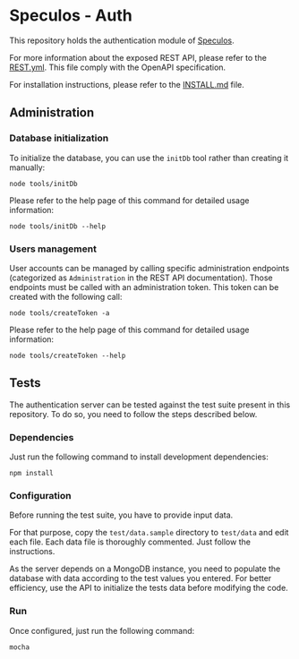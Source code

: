 # Speculos - Auth

This repository holds the authentication module of [Speculos](https://github.com/speculos/speculos).

For more information about the exposed REST API, please refer to the [REST.yml](REST.md). This file comply with the OpenAPI specification.

For installation instructions, please refer to the [INSTALL.md](INSTALL.md) file.

## Administration

### Database initialization

To initialize the database, you can use the `initDb` tool rather than creating it manually:

```shell
node tools/initDb
```

Please refer to the help page of this command for detailed usage information:

```shell
node tools/initDb --help
```

### Users management

User accounts can be managed by calling specific administration endpoints (categorized as `Administration` in the REST API documentation). Those endpoints must be called with an administration token. This token can be created with the following call:

```shell
node tools/createToken -a
```

Please refer to the help page of this command for detailed usage information:

```shell
node tools/createToken --help
```

## Tests

The authentication server can be tested against the test suite present in this repository. To do so, you need to follow the steps described below.

### Dependencies

Just run the following command to install development dependencies:
```shell
npm install
```

### Configuration

Before running the test suite, you have to provide input data.

For that purpose, copy the `test/data.sample` directory to `test/data` and edit each file.
Each data file is thoroughly commented. Just follow the instructions.

As the server depends on a MongoDB instance, you need to populate the database with data according to the test values you entered.
For better efficiency, use the API to initialize the tests data before modifying the code.

### Run

Once configured, just run the following command:

```shell
mocha
```